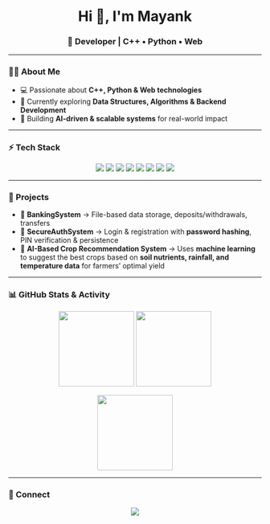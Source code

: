 <h1 align="center">Hi 👋, I'm Mayank</h1>
<h3 align="center">🚀 Developer | C++ • Python • Web</h3>

---

### 🧑‍💻 About Me
- 💻 Passionate about **C++, Python & Web technologies**  
- 🌱 Currently exploring **Data Structures, Algorithms & Backend Development**  
- 🧠 Building **AI-driven & scalable systems** for real-world impact  

---

### ⚡ Tech Stack  
<p align="center">
  <img src="https://img.shields.io/badge/C++-6E4AFF?style=for-the-badge&logo=cplusplus&logoColor=white"/>
  <img src="https://img.shields.io/badge/Python-9C27B0?style=for-the-badge&logo=python&logoColor=white"/>
  <img src="https://img.shields.io/badge/Java-8E24AA?style=for-the-badge&logo=openjdk&logoColor=white"/>
  <img src="https://img.shields.io/badge/JavaScript-BA68C8?style=for-the-badge&logo=javascript&logoColor=black"/>
  <img src="https://img.shields.io/badge/Qt-7B1FA2?style=for-the-badge&logo=qt&logoColor=white"/>
  <img src="https://img.shields.io/badge/SQLite-AB47BC?style=for-the-badge&logo=sqlite&logoColor=white"/>
  <img src="https://img.shields.io/badge/MySQL-6A1B9A?style=for-the-badge&logo=mysql&logoColor=white"/>
  <img src="https://img.shields.io/badge/Git-8E24AA?style=for-the-badge&logo=git&logoColor=white"/>
</p>

---

### 📂 Projects  

- 🏦 **BankingSystem** → File-based data storage, deposits/withdrawals, transfers  
- 🔐 **SecureAuthSystem** → Login & registration with **password hashing**, PIN verification & persistence  
- 🌾 **AI-Based Crop Recommendation System** → Uses **machine learning** to suggest the best crops based on **soil nutrients, rainfall, and temperature data** for farmers’ optimal yield  

---

### 📊 GitHub Stats & Activity
<p align="center">
  <img src="https://github-readme-stats.vercel.app/api?username=qwertyuii7&show_icons=true&theme=radical" height="150"/>
  <img src="https://github-readme-streak-stats.herokuapp.com/?user=qwertyuii7&theme=radical" height="150"/>
</p>

<p align="center">
  <img src="https://github-readme-stats.vercel.app/api/top-langs/?username=qwertyuii7&layout=compact&theme=radical" height="150"/>
</p>

---

### 🤝 Connect  
<p align="center">
  <a href="https://www.linkedin.com/in/mayank-chaudhary-lucknow226031/">
    <img src="https://img.shields.io/badge/LinkedIn-7E57C2?style=for-the-badge&logo=linkedin&logoColor=white"/>
  </a>
</p>
